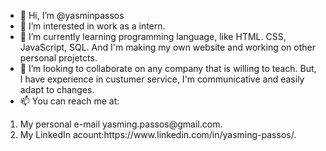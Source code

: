 - 👋 Hi, I’m @yasminpassos
- 👀 I’m interested in work as a intern.
- 🌱 I’m currently learning programming language, like HTML. CSS, JavaScript, SQL. And I'm making my own website and working on other personal projetcts.
- 💞️ I’m looking to collaborate on any company that is willing to teach. But, I have experience in custumer service, I'm communicative and easily adapt to changes. 
- 📫 You can reach me at:
<ol>
  <li>My personal e-mail yasming.passos@gmail.com.</li>
  <li>My LinkedIn acount:https://www.linkedin.com/in/yasming-passos/. </li>

  <!---
yasminpassos/yasminpassos is a ✨ special ✨ repository because its `README.md` (this file) appears on your GitHub profile.
You can click the Preview link to take a look at your changes.
--->
